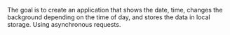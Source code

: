The goal is to create an application that shows the date, time, changes the background depending on the time of day, and stores the data in local storage. Using asynchronous requests.
